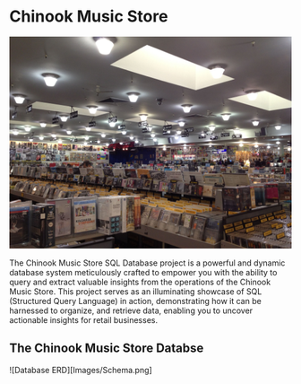 # Chinook Music Store
![Music Store](Images/Music-Store-Image.jpg)

 The Chinook Music Store SQL Database project is a powerful and dynamic database system meticulously crafted to empower you with the ability to query and extract valuable insights from the operations of the Chinook Music Store. This project serves as an illuminating showcase of SQL (Structured Query Language) in action, demonstrating how it can be harnessed to organize, and retrieve data, enabling you to uncover actionable insights for retail businesses.

## The Chinook Music Store Databse 
![Database ERD][Images/Schema.png]
